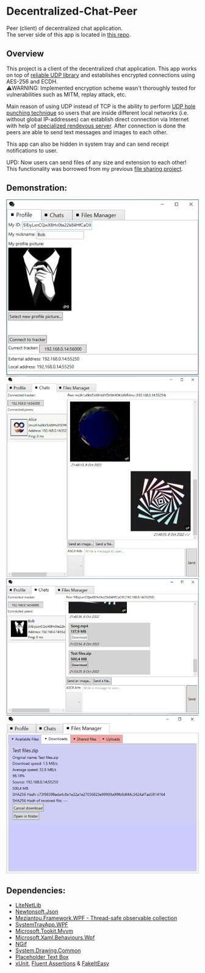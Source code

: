 # Decentralized-Chat-Peer
Peer (client) of decentralized chat application.\
The server side of this app is located in [this repo](https://github.com/Backgammonian/Decentralized-Chat-Tracker-Console).
## Overview
This project is a client of the decentralized chat application. This app works on top of [reliable UDP library](https://github.com/RevenantX/LiteNetLib) and establishes encrypted connections using AES-256 and ECDH.\
⚠️WARNING: Implemented encryption scheme wasn't thoroughly tested for vulnerabilities such as MITM, replay attack, etc.

Main reason of using UDP instead of TCP is the ability to perform [UDP hole punching technique](https://bford.info/pub/net/p2pnat) so users that are inside different local networks (i.e. without global IP-addresses) can establish direct connection via Internet with help of [specialized rendevous server](https://github.com/Backgammonian/Decentralized-Chat-Tracker-Console). After connection is done the peers are able to send text messages and images to each other. 

This app can also be hidden in system tray and can send receipt notifications to user.

UPD: Now users can send files of any size and extension to each other! This functionality was borrowed from my previous [file sharing project](https://github.com/Backgammonian/File-Sharing).

## Demonstration:
![profile-demo](profile-demo.png)
![chat-demo](chat-demo.gif)
![file-receive-demo](file-receive-demo.png)
![ile-download-demo](file-download-demo.gif)
## Dependencies:
* [LiteNetLib](https://github.com/RevenantX/LiteNetLib)
* [Newtonsoft.Json](https://www.newtonsoft.com/json)
* [Meziantou.Framework.WPF - Thread-safe observable collection](https://github.com/meziantou/Meziantou.Framework)
* [SystemTrayApp.WPF](https://github.com/fujieda/SystemTrayApp.WPF/)
* [Microsoft.Tookit.Mvvm](https://github.com/CommunityToolkit/WindowsCommunityToolkit)
* [Microsoft.Xaml.Behaviours.Wpf](https://github.com/Microsoft/XamlBehaviorsWpf)
* [NGif](https://www.codeproject.com/Articles/11505/NGif-Animated-GIF-Encoder-for-NET)
* [System.Drawing.Common](https://www.nuget.org/packages/System.Drawing.Common/)
* [Placeholder Text Box](https://youtu.be/QUx2gh0PaEc)
* [xUnit](https://xunit.net/), [Fluent Assertions](https://fluentassertions.com/) & [FakeItEasy](https://fakeiteasy.github.io/)
